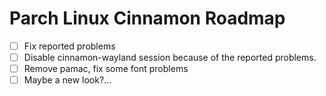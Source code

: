 # Parch Linux Cinnamon Roadmap

- [ ] Fix reported problems
- [ ] Disable cinnamon-wayland session because of the reported problems.
- [ ] Remove pamac, fix some font problems
- [ ] Maybe a new look?...